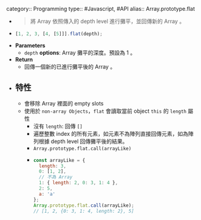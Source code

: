 category:: Programming
type:: #Javascript, #API
alias:: Array.prototype.flat

- > 將 Array 依照傳入的 depth level 進行攤平，並回傳新的 Array 。
- ```javascript
  [1, 2, 3, [4, [5]]].flat(depth);
  ```
- **Parameters**
	- `depth` **options**: Array 攤平的深度。預設為 1 。
- **Return**
	- 回傳一個新的已進行攤平後的 Array 。
- ## 特性
	- 會移除 Array 裡面的 empty slots
	- 使用於 `non-array Objects`，`flat` 會讀取當前 object `this` 的 `length` 屬性
		- 沒有 `length`: 回傳 `[]`
		- 遍歷整數 index 的所有元素，如元素不為陣列直接回傳元素，如為陣列根據 depth level 回傳攤平後的結果。
		- `Array.prototype.flat.call(arrayLike)`
		- ```javascript
		  const arrayLike = {
		    length: 3,
		    0: [1, 2],
		    // 不為 Array
		    1: { length: 2, 0: 3, 1: 4 },
		    2: 5,
		    a: 'a'
		  };
		  Array.prototype.flat.call(arrayLike);
		  // [1, 2, {0: 3, 1: 4, length: 2}, 5]
		  ```
